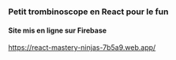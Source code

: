 ### Petit trombinoscope en React pour le fun

#### Site mis en ligne sur Firebase

https://react-mastery-ninjas-7b5a9.web.app/